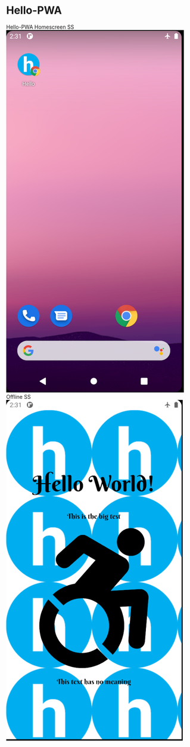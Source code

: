 # Hello-PWA
Hello-PWA
Homescreen SS
![alt text](https://github.com/BlazerKarhu/Hello-PWA/blob/master/SS/Homescreen.png?raw=true)
Offline SS
![alt text](https://github.com/BlazerKarhu/Hello-PWA/blob/master/SS/Offline.png?raw=true)
